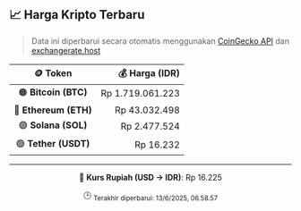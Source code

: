 

<!-- HARGA_KRIPTO -->
## 📈 Harga Kripto Terbaru

> Data ini diperbarui secara otomatis menggunakan [CoinGecko API](https://www.coingecko.com/) dan [exchangerate.host](https://exchangerate.host/)

<div align="center">

| 🪙 Token | 💰 Harga (IDR) |
|:------:|---------------:|
| 🟠 **Bitcoin (BTC)**   | Rp 1.719.061.223 |
| 🔵 **Ethereum (ETH)**  | Rp 43.032.498 |
| 🟣 **Solana (SOL)**    | Rp 2.477.524 |
| 🟢 **Tether (USDT)**   | Rp 16.232 |

---

💱 **Kurs Rupiah (USD → IDR)**: Rp 16.225

🕒 <sub>Terakhir diperbarui: 13/6/2025, 06.58.57</sub>

</div>
<!-- /HARGA_KRIPTO -->